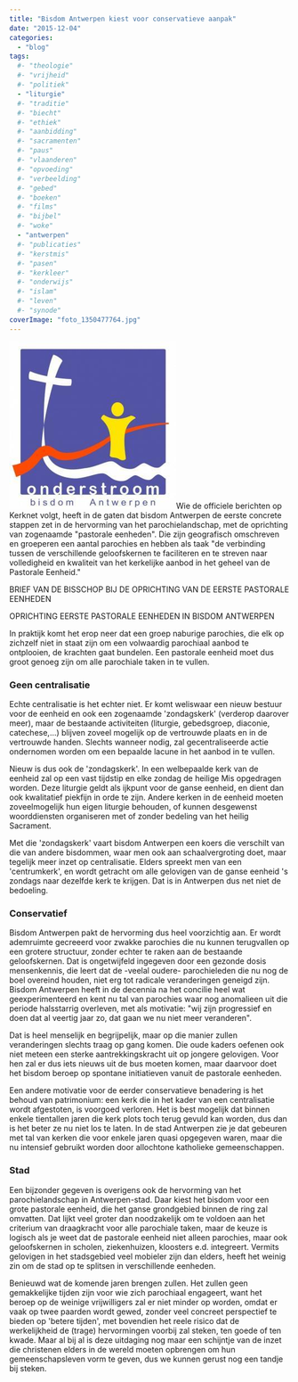 ```yaml
---
title: "Bisdom Antwerpen kiest voor conservatieve aanpak"
date: "2015-12-04"
categories: 
  - "blog"
tags:
  #- "theologie"
  #- "vrijheid"
  #- "politiek"
  - "liturgie"
  #- "traditie"
  #- "biecht"
  #- "ethiek"
  #- "aanbidding"
  #- "sacramenten"
  #- "paus"
  #- "vlaanderen"
  #- "opvoeding"
  #- "verbeelding"
  #- "gebed"
  #- "boeken"
  #- "films"
  #- "bijbel"
  #- "woke"
  - "antwerpen"
  #- "publicaties"
  #- "kerstmis"
  #- "pasen"
  #- "kerkleer"
  #- "onderwijs"
  #- "islam"
  #- "leven"
  #- "synode"
coverImage: "foto_1350477764.jpg"
---
```


![foto_1350477764](images/foto_1350477764-300x300.jpg)Wie de officiele berichten op Kerknet volgt, heeft in de gaten dat bisdom Antwerpen de eerste concrete stappen zet in de hervorming van het parochielandschap, met de oprichting van zogenaamde "pastorale eenheden". Die zijn geografisch omschreven en groeperen een aantal parochies en hebben als taak "de verbinding tussen de verschillende geloofskernen te faciliteren en te streven naar volledigheid en kwaliteit van het kerkelijke aanbod in het geheel van de Pastorale Eenheid."

BRIEF VAN DE BISSCHOP BIJ DE OPRICHTING VAN DE EERSTE PASTORALE EENHEDEN

OPRICHTING EERSTE PASTORALE EENHEDEN IN BISDOM ANTWERPEN

In praktijk komt het erop neer dat een groep naburige parochies, die elk op zichzelf niet in staat zijn om een volwaardig parochiaal aanbod te ontplooien, de krachten gaat bundelen. Een pastorale eenheid moet dus groot genoeg zijn om alle parochiale taken in te vullen.

### Geen centralisatie

Echte centralisatie is het echter niet. Er komt weliswaar een nieuw bestuur voor de eenheid en ook een zogenaamde 'zondagskerk' (verderop daarover meer), maar de bestaande activiteiten (liturgie, gebedsgroep, diaconie, catechese,...) blijven zoveel mogelijk op de vertrouwde plaats en in de vertrouwde handen. Slechts wanneer nodig, zal gecentraliseerde actie ondernomen worden om een bepaalde lacune in het aanbod in te vullen.

Nieuw is dus ook de 'zondagskerk'. In een welbepaalde kerk van de eenheid zal op een vast tijdstip en elke zondag de heilige Mis opgedragen worden. Deze liturgie geldt als ijkpunt voor de ganse eenheid, en dient dan ook kwalitatief piekfijn in orde te zijn. Andere kerken in de eenheid moeten zoveelmogelijk hun eigen liturgie behouden, of kunnen desgewenst woorddiensten organiseren met of zonder bedeling van het heilig Sacrament.

Met die 'zondagskerk' vaart bisdom Antwerpen een koers die verschilt van die van andere bisdommen, waar men ook aan schaalvergroting doet, maar tegelijk meer inzet op centralisatie. Elders spreekt men van een 'centrumkerk', en wordt getracht om alle gelovigen van de ganse eenheid 's zondags naar dezelfde kerk te krijgen. Dat is in Antwerpen dus net niet de bedoeling.

### Conservatief

Bisdom Antwerpen pakt de hervorming dus heel voorzichtig aan. Er wordt ademruimte gecreeerd voor zwakke parochies die nu kunnen terugvallen op een grotere structuur, zonder echter te raken aan de bestaande geloofskernen. Dat is ongetwijfeld ingegeven door een gezonde dosis mensenkennis, die leert dat de -veelal oudere- parochieleden die nu nog de boel overeind houden, niet erg tot radicale veranderingen geneigd zijn. Bisdom Antwerpen heeft in de decennia na het concilie heel wat geexperimenteerd en kent nu tal van parochies waar nog anomalieen uit die periode halsstarrig overleven, met als motivatie: "wij zijn progressief en doen dat al veertig jaar zo, dat gaan we nu niet meer veranderen".

Dat is heel menselijk en begrijpelijk, maar op die manier zullen veranderingen slechts traag op gang komen. Die oude kaders oefenen ook niet meteen een sterke aantrekkingskracht uit op jongere gelovigen. Voor hen zal er dus iets nieuws uit de bus moeten komen, maar daarvoor doet het bisdom beroep op spontane initiatieven vanuit de pastorale eenheden.

Een andere motivatie voor de eerder conservatieve benadering is het behoud van patrimonium: een kerk die in het kader van een centralisatie wordt afgestoten, is voorgoed verloren. Het is best mogelijk dat binnen enkele tientallen jaren die kerk plots toch terug gevuld kan worden, dus dan is het beter ze nu niet los te laten. In de stad Antwerpen zie je dat gebeuren met tal van kerken die voor enkele jaren quasi opgegeven waren, maar die nu intensief gebruikt worden door allochtone katholieke gemeenschappen.

### Stad

Een bijzonder gegeven is overigens ook de hervorming van het parochielandschap in Antwerpen-stad. Daar kiest het bisdom voor een grote pastorale eenheid, die het ganse grondgebied binnen de ring zal omvatten. Dat lijkt veel groter dan noodzakelijk om te voldoen aan het criterium van draagkracht voor alle parochiale taken, maar de keuze is logisch als je weet dat de pastorale eenheid niet alleen parochies, maar ook geloofskernen in scholen, ziekenhuizen, kloosters e.d. integreert. Vermits gelovigen in het stadsgebied veel mobieler zijn dan elders, heeft het weinig zin om de stad op te splitsen in verschillende eenheden.

Benieuwd wat de komende jaren brengen zullen. Het zullen geen gemakkelijke tijden zijn voor wie zich parochiaal engageert, want het beroep op de weinige vrijwilligers zal er niet minder op worden, omdat er vaak op twee paarden wordt gewed, zonder veel concreet perspectief te bieden op 'betere tijden', met bovendien het reele risico dat de werkelijkheid de (trage) hervormingen voorbij zal steken, ten goede of ten kwade. Maar al bij al is deze uitdaging nog maar een schijntje van de inzet die christenen elders in de wereld moeten opbrengen om hun gemeenschapsleven vorm te geven, dus we kunnen gerust nog een tandje bij steken.
